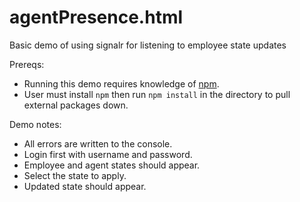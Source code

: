 # agentPresence.html
Basic demo of using signalr for listening to employee state updates

Prereqs:
* Running this demo requires knowledge of [npm](https://www.npmjs.com/).
* User must install `npm` then run `npm install` in the directory to pull external packages down.

Demo notes:
* All errors are written to the console.
* Login first with username and password.
* Employee and agent states should appear.
* Select the state to apply.
* Updated state should appear.
